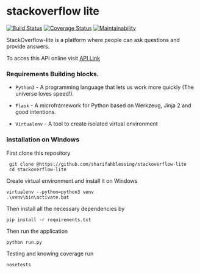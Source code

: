 # stackoverflow lite
[![Build Status](https://travis-ci.org/sharifahblessing/stackoverflow-lite.svg?branch=develop)](https://travis-ci.org/sharifahblessing/stackoverflow-lite)
[![Coverage Status](https://coveralls.io/repos/github/sharifahblessing/stackoverflow-lite/badge.svg?branch=master)](https://coveralls.io/github/sharifahblessing/stackoverflow-lite?branch=master)
[![Maintainability](https://api.codeclimate.com/v1/badges/581ca66a1db17f700363/maintainability)](https://codeclimate.com/github/sharifahblessing/stackoverflow-lite/maintainability)

StackOverflow-lite is a platform where people can ask questions and provide answers.  

To acces this API online visit [API Link ](https://stackoverflow-app-lite.herokuapp.com)

### Requirements Building blocks.
- ```Python3``` - A programming language that lets us work more quickly (The universe loves speed!).

- ```Flask``` - A microframework for Python based on Werkzeug, Jinja 2 and good intentions.

- ```Virtualenv``` - A tool to create isolated virtual environment

### Installation on WIndows

First clone this repository
```
 git clone @https://github.com/sharifahblessing/stackoverflow-lite
 cd stackoverflow-lite
 ```

Create virtual environment and install it on Windows

 ```
 virtualenv --python=python3 venv
 .\venv\bin\activate.bat
 ```

Then install all the necessary dependencies by
 ```
pip install -r requirements.txt
 ```

Then run the application
 ```
 python run.py
 ```
 Testing and knowing coverage run 
 ```
nosetests 
 ```
